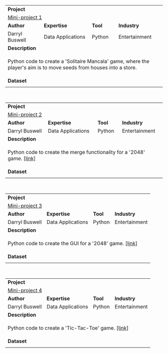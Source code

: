 <table>
<tr></tr>
<tr>
<td colspan = "4"><b>Project</b></td>
</tr>
<tr>
<td colspan = "4">
<a href="https://github.com/buswedg/Coursera/tree/master/Fundamentals%20of%20Computing%20Specialization/C3%20Principles%20of%20Computing%20(Part%201)/Mini-project%201/">Mini-project 1</a>
</td>
</tr>
<tr>
<td><b>Author</b></td>
<td><b>Expertise</b></td>
<td><b>Tool</b></td>
<td><b>Industry</b></td>
</tr>
<tr>
<td>
Darryl Buswell
</td>
<td>
Data Applications
</td>
<td>
Python
</td>
<td>
Entertainment
</td>
</tr>
<tr>
<td colspan="4"><b>Description</b></td>
</tr>
<tr>
<td colspan="4">
<p>Python code to create a 'Solitaire Mancala' game, where the player's aim is to move seeds from houses into a store.</p>
</td>
</tr>
<tr>
<td colspan="4"><b>Dataset</b></td>
</tr>
<tr>
<td colspan="4">

</td>
</tr>
</table>

<br>

<table>
<tr></tr>
<tr>
<td colspan = "4"><b>Project</b></td>
</tr>
<tr>
<td colspan = "4">
<a href="https://github.com/buswedg/Coursera/tree/master/Fundamentals%20of%20Computing%20Specialization/C3%20Principles%20of%20Computing%20(Part%201)/Mini-project%202/">Mini-project 2</a>
</td>
</tr>
<tr>
<td><b>Author</b></td>
<td><b>Expertise</b></td>
<td><b>Tool</b></td>
<td><b>Industry</b></td>
</tr>
<tr>
<td>
Darryl Buswell
</td>
<td>
Data Applications
</td>
<td>
Python
</td>
<td>
Entertainment
</td>
</tr>
<tr>
<td colspan="4"><b>Description</b></td>
</tr>
<tr>
<td colspan="4">
<p>Python code to create the merge functionality for a '2048' game. <a href = "http://rosettacode.org/wiki/2048">[link]</a> </p>
</td>
</tr>
<tr>
<td colspan="4"><b>Dataset</b></td>
</tr>
<tr>
<td colspan="4">

</td>
</tr>
</table>

<br>

<table>
<tr></tr>
<tr>
<td colspan = "4"><b>Project</b></td>
</tr>
<tr>
<td colspan = "4">
<a href="https://github.com/buswedg/Coursera/tree/master/Fundamentals%20of%20Computing%20Specialization/C3%20Principles%20of%20Computing%20(Part%201)/Mini-project%203/">Mini-project 3</a>
</td>
</tr>
<tr>
<td><b>Author</b></td>
<td><b>Expertise</b></td>
<td><b>Tool</b></td>
<td><b>Industry</b></td>
</tr>
<tr>
<td>
Darryl Buswell
</td>
<td>
Data Applications
</td>
<td>
Python
</td>
<td>
Entertainment
</td>
</tr>
<tr>
<td colspan="4"><b>Description</b></td>
</tr>
<tr>
<td colspan="4">
<p>Python code to create the GUI for a '2048' game. <a href = "http://rosettacode.org/wiki/2048">[link]</a> </p>
</td>
</tr>
<tr>
<td colspan="4"><b>Dataset</b></td>
</tr>
<tr>
<td colspan="4">

</td>
</tr>
</table>

<br>

<table>
<tr></tr>
<tr>
<td colspan = "4"><b>Project</b></td>
</tr>
<tr>
<td colspan = "4">
<a href="https://github.com/buswedg/Coursera/tree/master/Fundamentals%20of%20Computing%20Specialization/C3%20Principles%20of%20Computing%20(Part%201)/Mini-project%204/">Mini-project 4</a>
</td>
</tr>
<tr>
<td><b>Author</b></td>
<td><b>Expertise</b></td>
<td><b>Tool</b></td>
<td><b>Industry</b></td>
</tr>
<tr>
<td>
Darryl Buswell
</td>
<td>
Data Applications
</td>
<td>
Python
</td>
<td>
Entertainment
</td>
</tr>
<tr>
<td colspan="4"><b>Description</b></td>
</tr>
<tr>
<td colspan="4">
<p>Python code to create a 'Tic-Tac-Toe' game. <a href = "http://rosettacode.org/wiki/Tic-tac-toe">[link]</a></p>
</td>
</tr>
<tr>
<td colspan="4"><b>Dataset</b></td>
</tr>
<tr>
<td colspan="4">

</td>
</tr>
</table>